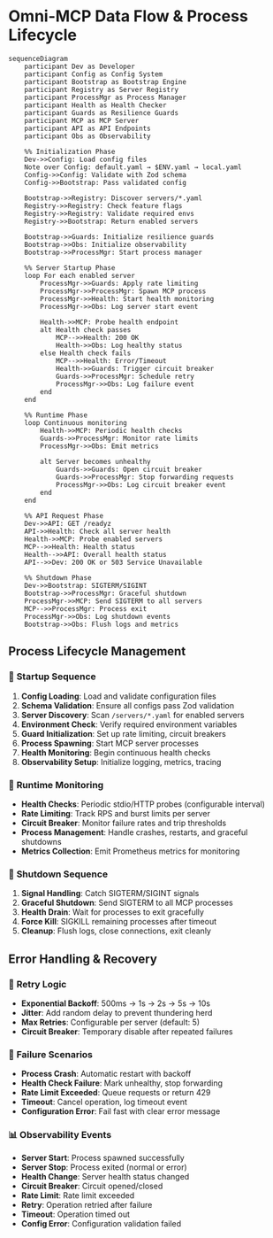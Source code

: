 # Omni-MCP Data Flow & Process Lifecycle

```mermaid
sequenceDiagram
    participant Dev as Developer
    participant Config as Config System
    participant Bootstrap as Bootstrap Engine
    participant Registry as Server Registry
    participant ProcessMgr as Process Manager
    participant Health as Health Checker
    participant Guards as Resilience Guards
    participant MCP as MCP Server
    participant API as API Endpoints
    participant Obs as Observability

    %% Initialization Phase
    Dev->>Config: Load config files
    Note over Config: default.yaml → $ENV.yaml → local.yaml
    Config->>Config: Validate with Zod schema
    Config->>Bootstrap: Pass validated config

    Bootstrap->>Registry: Discover servers/*.yaml
    Registry->>Registry: Check feature flags
    Registry->>Registry: Validate required envs
    Registry->>Bootstrap: Return enabled servers

    Bootstrap->>Guards: Initialize resilience guards
    Bootstrap->>Obs: Initialize observability
    Bootstrap->>ProcessMgr: Start process manager

    %% Server Startup Phase
    loop For each enabled server
        ProcessMgr->>Guards: Apply rate limiting
        ProcessMgr->>ProcessMgr: Spawn MCP process
        ProcessMgr->>Health: Start health monitoring
        ProcessMgr->>Obs: Log server start event
        
        Health->>MCP: Probe health endpoint
        alt Health check passes
            MCP-->>Health: 200 OK
            Health->>Obs: Log healthy status
        else Health check fails
            MCP-->>Health: Error/Timeout
            Health->>Guards: Trigger circuit breaker
            Guards->>ProcessMgr: Schedule retry
            ProcessMgr->>Obs: Log failure event
        end
    end

    %% Runtime Phase
    loop Continuous monitoring
        Health->>MCP: Periodic health checks
        Guards->>ProcessMgr: Monitor rate limits
        ProcessMgr->>Obs: Emit metrics
        
        alt Server becomes unhealthy
            Guards->>Guards: Open circuit breaker
            Guards->>ProcessMgr: Stop forwarding requests
            ProcessMgr->>Obs: Log circuit breaker event
        end
    end

    %% API Request Phase
    Dev->>API: GET /readyz
    API->>Health: Check all server health
    Health->>MCP: Probe enabled servers
    MCP-->>Health: Health status
    Health-->>API: Overall health status
    API-->>Dev: 200 OK or 503 Service Unavailable

    %% Shutdown Phase
    Dev->>Bootstrap: SIGTERM/SIGINT
    Bootstrap->>ProcessMgr: Graceful shutdown
    ProcessMgr->>MCP: Send SIGTERM to all servers
    MCP-->>ProcessMgr: Process exit
    ProcessMgr->>Obs: Log shutdown events
    Bootstrap->>Obs: Flush logs and metrics
```

## Process Lifecycle Management

### 🚀 **Startup Sequence**

1. **Config Loading**: Load and validate configuration files
2. **Schema Validation**: Ensure all configs pass Zod validation
3. **Server Discovery**: Scan `/servers/*.yaml` for enabled servers
4. **Environment Check**: Verify required environment variables
5. **Guard Initialization**: Set up rate limiting, circuit breakers
6. **Process Spawning**: Start MCP server processes
7. **Health Monitoring**: Begin continuous health checks
8. **Observability Setup**: Initialize logging, metrics, tracing

### 🔄 **Runtime Monitoring**

- **Health Checks**: Periodic stdio/HTTP probes (configurable interval)
- **Rate Limiting**: Track RPS and burst limits per server
- **Circuit Breaker**: Monitor failure rates and trip thresholds
- **Process Management**: Handle crashes, restarts, and graceful shutdowns
- **Metrics Collection**: Emit Prometheus metrics for monitoring

### 🛑 **Shutdown Sequence**

1. **Signal Handling**: Catch SIGTERM/SIGINT signals
2. **Graceful Shutdown**: Send SIGTERM to all MCP processes
3. **Health Drain**: Wait for processes to exit gracefully
4. **Force Kill**: SIGKILL remaining processes after timeout
5. **Cleanup**: Flush logs, close connections, exit cleanly

## Error Handling & Recovery

### 🔧 **Retry Logic**
- **Exponential Backoff**: 500ms → 1s → 2s → 5s → 10s
- **Jitter**: Add random delay to prevent thundering herd
- **Max Retries**: Configurable per server (default: 5)
- **Circuit Breaker**: Temporary disable after repeated failures

### 🚨 **Failure Scenarios**
- **Process Crash**: Automatic restart with backoff
- **Health Check Failure**: Mark unhealthy, stop forwarding
- **Rate Limit Exceeded**: Queue requests or return 429
- **Timeout**: Cancel operation, log timeout event
- **Configuration Error**: Fail fast with clear error message

### 📊 **Observability Events**
- **Server Start**: Process spawned successfully
- **Server Stop**: Process exited (normal or error)
- **Health Change**: Server health status changed
- **Circuit Breaker**: Circuit opened/closed
- **Rate Limit**: Rate limit exceeded
- **Retry**: Operation retried after failure
- **Timeout**: Operation timed out
- **Config Error**: Configuration validation failed